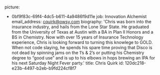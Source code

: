 picture:
  - 0bf9f83c-69f4-4dc5-b611-4a9486f9d11e
job: Innovation Alchemist
email_address: cquirk@owsy.com
biography: 'Chris was born into the insurance industry, and hails from the Lone Star State. He graduated from the University of Texas at Austin with a BA in Plan II Honors and a BS in Chemistry. Now with over 15 years of Insurance Technology experience, Chris is looking forward to turning this knowlege to GOLD. When not code slaying, he spends his spare time proving that Disco is not dead by spinning jams on the 1’s & 2’s or putting his Chemistry degree to “good use” and is up to his elbows in hops brewing an IPA for his next Saturday Night Fever party.'
title: Chris Quirk
id: 120dc218-e23b-4497-b2eb-b9fd224cf8f7
